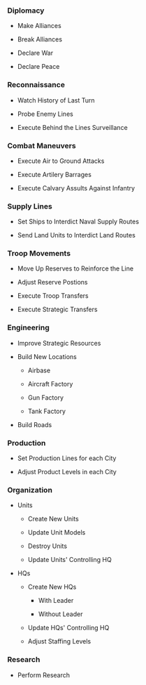 ### Diplomacy

- Make Alliances

- Break Alliances

- Declare War

- Declare Peace

### Reconnaissance

- Watch History of Last Turn

- Probe Enemy Lines

- Execute Behind the Lines Surveillance

### Combat Maneuvers

- Execute Air to Ground Attacks

- Execute Artilery Barrages

- Execute Calvary Assults Against Infantry

### Supply Lines

- Set Ships to Interdict Naval Supply Routes

- Send Land Units to Interdict Land Routes

### Troop Movements

- Move Up Reserves to Reinforce the Line

- Adjust Reserve Postions

- Execute Troop Transfers

- Execute Strategic Transfers

### Engineering

- Improve Strategic Resources

- Build New Locations

  - Airbase

  - Aircraft Factory

  - Gun Factory

  - Tank Factory

- Build Roads

### Production

- Set Production Lines for each City

- Adjust Product Levels in each City

### Organization

- Units

  - Create New Units

  - Update Unit Models

  - Destroy Units

  - Update Units' Controlling HQ
  
- HQs

  - Create New HQs

    - With Leader
  
    - Without Leader

  - Update HQs' Controlling HQ

  - Adjust Staffing Levels

### Research

- Perform Research

